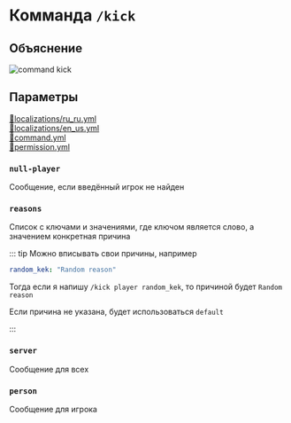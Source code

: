 <!-- #region title -->
# Комманда `/kick`
<!-- #endregion title -->

<!-- #region explanation -->
## Объяснение
![command kick](/commandkick.png)
<!-- #endregion explanation -->

<!-- #region parameters -->
## Параметры
[:file_folder:localizations/ru_ru.yml](/docs/localizations/ru_ru/command/kick)\
[:file_folder:localizations/en_us.yml](/docs/localizations/en_us/command/kick)\
[:file_folder:command.yml](/docs/command/kick/)\
[:file_folder:permission.yml](/docs/permission/command/kick/)
<!-- #endregion parameters -->

<!-- #region localization -->
### `null-player`

Сообщение, если введённый игрок не найден

### `reasons`

Список с ключами и значениями, где ключом является слово, а значением конкретная причина

::: tip Можно вписывать свои причины, например
```yaml
random_kek: "Random reason"
```
Тогда если я напишу `/kick player random_kek`, то причиной будет `Random reason`

Если причина не указана, будет использоваться `default`

:::

### `server`

Сообщение для всех

### `person`

Сообщение для игрока
<!-- #endregion localization -->
